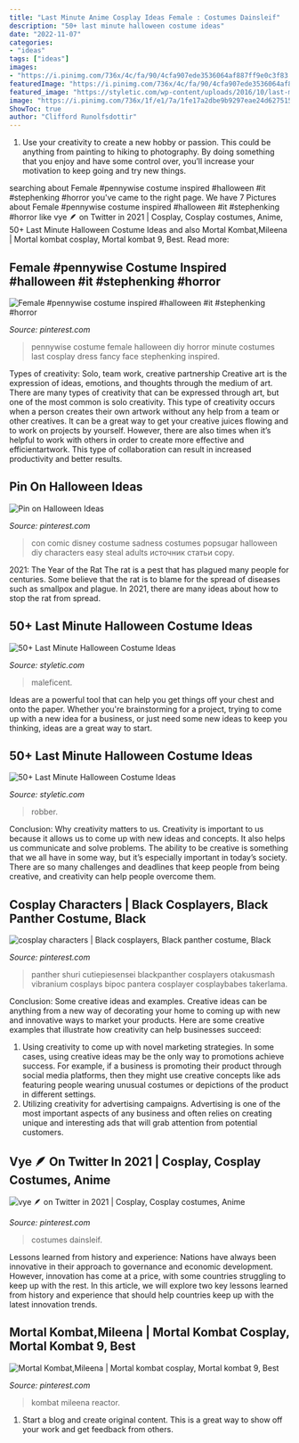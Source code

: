 ```yaml
---
title: "Last Minute Anime Cosplay Ideas Female : Costumes Dainsleif"
description: "50+ last minute halloween costume ideas"
date: "2022-11-07"
categories:
- "ideas"
tags: ["ideas"]
images:
- "https://i.pinimg.com/736x/4c/fa/90/4cfa907ede3536064af887ff9e0c3f83.jpg"
featuredImage: "https://i.pinimg.com/736x/4c/fa/90/4cfa907ede3536064af887ff9e0c3f83.jpg"
featured_image: "https://styletic.com/wp-content/uploads/2016/10/last-minute-halloween-costumes/32-33-last-minute-halloween-costume-ideas.jpg"
image: "https://i.pinimg.com/736x/1f/e1/7a/1fe17a2dbe9b9297eae24d627515e59e--mortal-kombat--cosplay-video.jpg"
ShowToc: true
author: "Clifford Runolfsdottir"
---
```



1. Use your creativity to create a new hobby or passion. This could be anything from painting to hiking to photography. By doing something that you enjoy and have some control over, you’ll increase your motivation to keep going and try new things.

	

		
searching about Female #pennywise costume inspired #halloween #it #stephenking #horror you've came to the right page. We have 7 Pictures about Female #pennywise costume inspired #halloween #it #stephenking #horror like vye 🪶 on Twitter in 2021 | Cosplay, Cosplay costumes, Anime, 50+ Last Minute Halloween Costume Ideas and also Mortal Kombat,Mileena | Mortal kombat cosplay, Mortal kombat 9, Best. Read more:
		
    
## Female #pennywise Costume Inspired #halloween #it #stephenking #horror

<img loading=lazy src="https://i.pinimg.com/736x/4c/fa/90/4cfa907ede3536064af887ff9e0c3f83.jpg" onerror="this.onerror=null;this.src='https://tse1.mm.bing.net/th?id=OIP.R5FLEy7zYF5za1qBTOPKAAHaJ3&amp;pid=15.1';" alt="Female #pennywise costume inspired #halloween #it #stephenking #horror">

_Source: pinterest.com_

>pennywise costume female halloween diy horror minute costumes last cosplay dress fancy face stephenking inspired. 

	

Types of creativity: Solo, team work, creative partnership
Creative art is the expression of ideas, emotions, and thoughts through the medium of art. There are many types of creativity that can be expressed through art, but one of the most common is solo creativity. This type of creativity occurs when a person creates their own artwork without any help from a team or other creatives. It can be a great way to get your creative juices flowing and to work on projects by yourself. However, there are also times when it’s helpful to work with others in order to create more effective and efficientartwork. This type of collaboration can result in increased productivity and better results.

    
## Pin On Halloween Ideas

<img loading=lazy src="https://i.pinimg.com/originals/0c/22/bf/0c22bfc54d10a38b4931efe377dbd830.jpg" onerror="this.onerror=null;this.src='https://tse1.mm.bing.net/th?id=OIP.hZR5aJE8mp5_-k5MIBIZ3QHaLI&amp;pid=15.1';" alt="Pin on Halloween Ideas">

_Source: pinterest.com_

>con comic disney costume sadness costumes popsugar halloween diy characters easy steal adults источник статьи copy. 

	

2021: The Year of the Rat
The rat is a pest that has plagued many people for centuries. Some believe that the rat is to blame for the spread of diseases such as smallpox and plague. In 2021, there are many ideas about how to stop the rat from spread.

    
## 50+ Last Minute Halloween Costume Ideas

<img loading=lazy src="https://styletic.com/wp-content/uploads/2016/10/last-minute-halloween-costumes/32-33-last-minute-halloween-costume-ideas.jpg" onerror="this.onerror=null;this.src='https://tse1.mm.bing.net/th?id=OIP.CCb8rHUJ5R9hjPl5mh1b4AHaUu&amp;pid=15.1';" alt="50+ Last Minute Halloween Costume Ideas">

_Source: styletic.com_

>maleficent. 

	

Ideas are a powerful tool that can help you get things off your chest and onto the paper. Whether you're brainstorming for a project, trying to come up with a new idea for a business, or just need some new ideas to keep you thinking, ideas are a great way to start.

    
## 50+ Last Minute Halloween Costume Ideas

<img loading=lazy src="https://styletic.com/wp-content/uploads/2016/10/last-minute-halloween-costumes/31-last-minute-halloween-costume-ideas.jpg" onerror="this.onerror=null;this.src='https://tse2.mm.bing.net/th?id=OIP.-RlLKI2CDz5DKv4RMNxRcAHaJz&amp;pid=15.1';" alt="50+ Last Minute Halloween Costume Ideas">

_Source: styletic.com_

>robber. 

	

Conclusion: Why creativity matters to us.
Creativity is important to us because it allows us to come up with new ideas and concepts. It also helps us communicate and solve problems. The ability to be creative is something that we all have in some way, but it’s especially important in today’s society. There are so many challenges and deadlines that keep people from being creative, and creativity can help people overcome them.

    
## Cosplay Characters | Black Cosplayers, Black Panther Costume, Black

<img loading=lazy src="https://i.pinimg.com/736x/10/15/e7/1015e7b332b8c29f9757d149c05f1bb0.jpg" onerror="this.onerror=null;this.src='https://tse3.mm.bing.net/th?id=OIP.9anOt2gwbhCqzhBTaCFpFwHaJM&amp;pid=15.1';" alt="cosplay characters | Black cosplayers, Black panther costume, Black">

_Source: pinterest.com_

>panther shuri cutiepiesensei blackpanther cosplayers otakusmash vibranium cosplays bipoc pantera cosplayer cosplaybabes takerlama. 

	

Conclusion: Some creative ideas and examples.
Creative ideas can be anything from a new way of decorating your home to coming up with new and innovative ways to market your products. Here are some creative examples that illustrate how creativity can help businesses succeed:
1. Using creativity to come up with novel marketing strategies. In some cases, using creative ideas may be the only way to promotions achieve success. For example, if a business is promoting their product through social media platforms, then they might use creative concepts like ads featuring people wearing unusual costumes or depictions of the product in different settings.
2. Utilizing creativity for advertising campaigns. Advertising is one of the most important aspects of any business and often relies on creating unique and interesting ads that will grab attention from potential customers.

    
## Vye 🪶 On Twitter In 2021 | Cosplay, Cosplay Costumes, Anime

<img loading=lazy src="https://i.pinimg.com/736x/24/21/e5/2421e542b48a73f7d9a641470a7dd48e.jpg" onerror="this.onerror=null;this.src='https://tse4.mm.bing.net/th?id=OIP.7WIATsBeS6bN-n2XadB9MgAAAA&amp;pid=15.1';" alt="vye 🪶 on Twitter in 2021 | Cosplay, Cosplay costumes, Anime">

_Source: pinterest.com_

>costumes dainsleif. 

	

Lessons learned from history and experience:
Nations have always been innovative in their approach to governance and economic development. However, innovation has come at a price, with some countries struggling to keep up with the rest. In this article, we will explore two key lessons learned from history and experience that should help countries keep up with the latest innovation trends.

    
## Mortal Kombat,Mileena | Mortal Kombat Cosplay, Mortal Kombat 9, Best

<img loading=lazy src="https://i.pinimg.com/736x/1f/e1/7a/1fe17a2dbe9b9297eae24d627515e59e--mortal-kombat--cosplay-video.jpg" onerror="this.onerror=null;this.src='https://tse1.mm.bing.net/th?id=OIP.JvQV00Nfcth5wYfHGJt_2AHaLS&amp;pid=15.1';" alt="Mortal Kombat,Mileena | Mortal kombat cosplay, Mortal kombat 9, Best">

_Source: pinterest.com_

>kombat mileena reactor. 

	

1. Start a blog and create original content. This is a great way to show off your work and get feedback from others.

